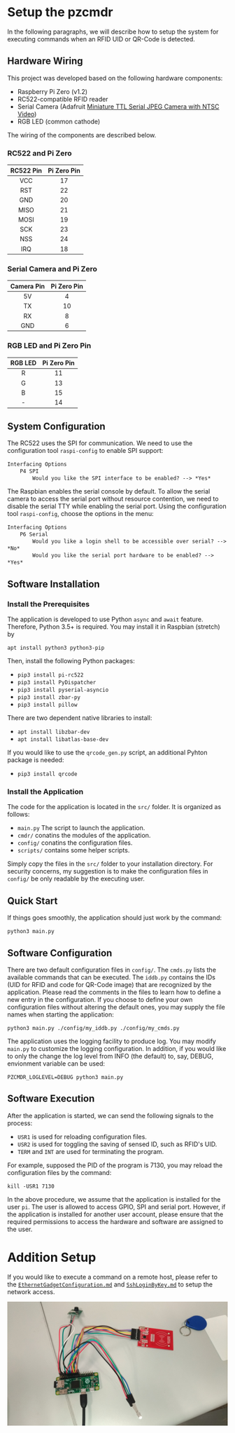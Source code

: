 Setup the pzcmdr
================

In the following paragraphs, we will describe how to setup the system for executing commands when an RFID UID or QR-Code is detected.

Hardware Wiring
---------------

This project was developed based on the following hardware components:

*   Raspberry Pi Zero (v1.2)
*   RC522-compatible RFID reader
*   Serial Camera (Adafruit [Miniature TTL Serial JPEG Camera with NTSC Video](https://www.adafruit.com/product/1386))
*   RGB LED (common cathode)

The wiring of the components are described below.

### RC522 and Pi Zero

RC522 Pin | Pi Zero Pin
:--------:|:----------:
 VCC      | 17
 RST      | 22
 GND      | 20
 MISO     | 21
 MOSI     | 19
 SCK      | 23
 NSS      | 24
 IRQ      | 18
 
 ### Serial Camera and Pi Zero
 
 Camera Pin | Pi Zero Pin
 :---------:|:----------:
  5V        | 4
  TX        | 10
  RX        | 8
  GND       | 6
 
 ### RGB LED and Pi Zero Pin
 
 RGB LED | Pi Zero Pin
 :------:|:----------:
  R      | 11
  G      | 13
  B      | 15
  \-      | 14
  

System Configuration
--------------------

The RC522 uses the SPI for communication. We need to use the configuration tool `raspi-config` to enable SPI support:

    Interfacing Options
        P4 SPI
            Would you like the SPI interface to be enabled? --> *Yes*

The Raspbian enables the serial console by default. To allow the serial camera to access the serial port
without resource contention, we need to disable the serial TTY while enabling the serial port.
Using the configuration tool `raspi-config`, choose the options in the menu:

    Interfacing Options
        P6 Serial
            Would you like a login shell to be accessible over serial? --> *No*
            Would you like the serial port hardware to be enabled? --> *Yes*

Software Installation
---------------------

### Install the Prerequisites

The application is developed to use Python `async` and `await` feature. Therefore, Python 3.5+ is required.
You may install it in Raspbian (stretch) by

    apt install python3 python3-pip

Then, install the following Python packages:

*   `pip3 install pi-rc522`
*   `pip3 install PyDispatcher`
*   `pip3 install pyserial-asyncio`
*   `pip3 install zbar-py`
*   `pip3 install pillow`
    
There are two dependent native libraries to install:

*   `apt install libzbar-dev`
*   `apt install libatlas-base-dev`

If you would like to use the `qrcode_gen.py` script, an additional Pyhton package is needed:

* `pip3 install qrcode`

### Install the Application

The code for the application is located in the `src/` folder. It is organized as follows:

*   `main.py` The script to launch the application.
*   `cmdr/` conatins the modules of the application.
*   `config/` conatins the configuration files.
*   `scripts/` contains some helper scripts.

Simply copy the files in the `src/` folder to your installation directory. For security concerns, my
suggestion is to make the configuration files in `config/` be only readable by the executing
user.


Quick Start
-----------

If things goes smoothly, the application should just work by the command:

    python3 main.py


Software Configuration
----------------------

There are two default configuration files in `config/`. The `cmds.py` lists the available commands that can be executed.
The `iddb.py` contains the IDs (UID for RFID and code for QR-Code image) that are recognized by the application.
Please read the comments in the files to learn how to define a new entry in the configuration.
If you choose to define your own configuration files without altering the default ones, you may supply the
file names when starting the application:

    python3 main.py ./config/my_iddb.py ./config/my_cmds.py
    

The application uses the logging facility to produce log. You may modify `main.py` to customize the logging configuration.
In addition, if you would like to only the change the log level from INFO (the default) to, say, DEBUG, envionment variable can be used:

    PZCMDR_LOGLEVEL=DEBUG python3 main.py


Software Execution
------------------

After the application is started, we can send the following signals to the process:

*   `USR1` is used for reloading configuration files.
*   `USR2` is used for toggling the saving of sensed ID, such as RFID's UID.
*   `TERM` and `INT` are used for terminating the program.

For example, supposed the PID of the program is 7130, you may reload the 
configuration files by the command:

    kill -USR1 7130


In the above procedure, we assume that the application is installed for the user `pi`.
The user is allowed to access GPIO, SPI and serial port.
However, if the application is installed for another user account, please ensure that the required permissions
to access the hardware and software are assigned to the user.

Addition Setup
==============

If you would like to execute a command on a remote host, please refer to the [`EthernetGadgetConfiguration.md`](networking/EthernetGadgetConfiguration.md) 
and [`SshLoginByKey.md`](networking/SshLoginByKey.md) to setup the network access.

![pzcmdr](tutorials/images/pzcmdr.jpg)

